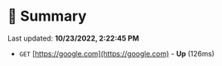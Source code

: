 # 📖 Summary
Last updated: **10/23/2022, 2:22:45 PM**

- `GET` [https://google.com](https://google.com) - **Up** (126ms)
